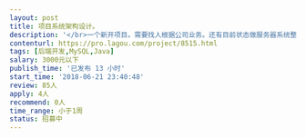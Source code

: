 ```yaml
---                
layout: post       
title: 项目系统架构设计。           
description: '</br>一个新开项目。需要找人根据公司业务。还有目前状态做服务器系统整体架构设计。目前用的阿里云服务器。根据业务特点做架构调整和设计。</br>'     
contenturl: https://pro.lagou.com/project/8515.html      
tags: [后端开发,MySQL,Java]            
salary: 3000元以下          
publish_time: '已发布 13 小时'         
start_time: '2018-06-21 23:40:48'           
review: 85人                   
apply: 4人                   
recommend: 0人                   
time_range: 小于1周              
status: 招募中                  
---                 
```

